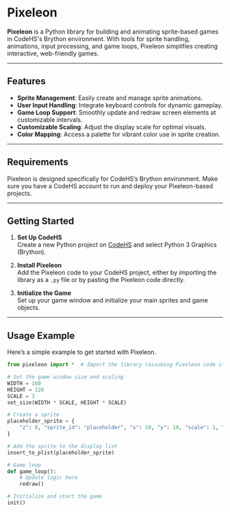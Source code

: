 # Pixeleon

**Pixeleon** is a Python library for building and animating sprite-based games in CodeHS's Brython environment. With tools for sprite handling, animations, input processing, and game loops, Pixeleon simplifies creating interactive, web-friendly games.

---

## Features

- **Sprite Management**: Easily create and manage sprite animations.
- **User Input Handling**: Integrate keyboard controls for dynamic gameplay.
- **Game Loop Support**: Smoothly update and redraw screen elements at customizable intervals.
- **Customizable Scaling**: Adjust the display scale for optimal visuals.
- **Color Mapping**: Access a palette for vibrant color use in sprite creation.

---

## Requirements

Pixeleon is designed specifically for CodeHS’s Brython environment. Make sure you have a CodeHS account to run and deploy your Pixeleon-based projects.

---

## Getting Started

1. **Set Up CodeHS**  
   Create a new Python project on [CodeHS](https://codehs.com) and select Python 3 Graphics (Brython).

2. **Install Pixeleon**  
   Add the Pixeleon code to your CodeHS project, either by importing the library as a `.py` file or by pasting the Pixeleon code directly.

3. **Initialize the Game**  
   Set up your game window and initialize your main sprites and game objects.

---

## Usage Example

Here’s a simple example to get started with Pixeleon.

```python
from pixeleon import *  # Import the library (assuming Pixeleon code is in pixeleon.py)

# Set the game window size and scaling
WIDTH = 160
HEIGHT = 120
SCALE = 3
set_size(WIDTH * SCALE, HEIGHT * SCALE)

# Create a sprite
placeholder_sprite = {
    "z": 0, "sprite_id": "placeholder", "x": 10, "y": 10, "scale": 1, "frame_index": 0
}

# Add the sprite to the display list
insert_to_plist(placeholder_sprite)

# Game loop
def game_loop():
    # Update logic here
    redraw()

# Initialize and start the game
init()
